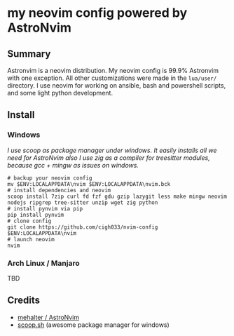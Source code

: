 # my neovim config powered by AstroNvim
## Summary
Astronvim is a neovim distribution. My neovim config is 99.9% Astronvim with one exception. All other customizations were made in the `lua/user/` directory. I use neovim for working on ansible, bash and powershell scripts, and some light python development.
## Install
### Windows
*I use scoop as package manager under windows. It easily installs all we need for AstroNvim also I use zig as a compiler for treesitter modules, because gcc + mingw as issues on windows.*
```shell
# backup your neovim config
mv $ENV:LOCALAPPDATA\nvim $ENV:LOCALAPPDATA\nvim.bck
# install dependencies and neovim
scoop install 7zip curl fd fzf gdu gzip lazygit less make mingw neovim nodejs ripgrep tree-sitter unzip wget zig python
# install pynvim via pip
pip install pynvim
# clone config
git clone https://github.com/cigh033/nvim-config $ENV:LOCALAPPDATA\nvim
# launch neovim
nvim
```
### Arch Linux / Manjaro

TBD

## Credits
* [mehalter / AstroNvim](https://github.com/AstroNvim/AstroNvim/)
* [scoop.sh](https://scoop.sh) (awesome package manager for windows)
